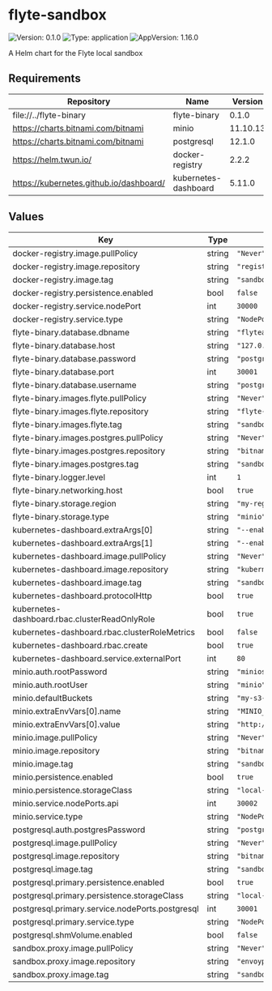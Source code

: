 # flyte-sandbox

![Version: 0.1.0](https://img.shields.io/badge/Version-0.1.0-informational?style=flat-square) ![Type: application](https://img.shields.io/badge/Type-application-informational?style=flat-square) ![AppVersion: 1.16.0](https://img.shields.io/badge/AppVersion-1.16.0-informational?style=flat-square)

A Helm chart for the Flyte local sandbox

## Requirements

| Repository | Name | Version |
|------------|------|---------|
| file://../flyte-binary | flyte-binary | 0.1.0 |
| https://charts.bitnami.com/bitnami | minio | 11.10.13 |
| https://charts.bitnami.com/bitnami | postgresql | 12.1.0 |
| https://helm.twun.io/ | docker-registry | 2.2.2 |
| https://kubernetes.github.io/dashboard/ | kubernetes-dashboard | 5.11.0 |

## Values

| Key | Type | Default | Description |
|-----|------|---------|-------------|
| docker-registry.image.pullPolicy | string | `"Never"` |  |
| docker-registry.image.repository | string | `"registry"` |  |
| docker-registry.image.tag | string | `"sandbox"` |  |
| docker-registry.persistence.enabled | bool | `false` |  |
| docker-registry.service.nodePort | int | `30000` |  |
| docker-registry.service.type | string | `"NodePort"` |  |
| flyte-binary.database.dbname | string | `"flyteadmin"` |  |
| flyte-binary.database.host | string | `"127.0.0.1"` |  |
| flyte-binary.database.password | string | `"postgres"` |  |
| flyte-binary.database.port | int | `30001` |  |
| flyte-binary.database.username | string | `"postgres"` |  |
| flyte-binary.images.flyte.pullPolicy | string | `"Never"` |  |
| flyte-binary.images.flyte.repository | string | `"flyte-binary"` |  |
| flyte-binary.images.flyte.tag | string | `"sandbox"` |  |
| flyte-binary.images.postgres.pullPolicy | string | `"Never"` |  |
| flyte-binary.images.postgres.repository | string | `"bitnami/postgresql"` |  |
| flyte-binary.images.postgres.tag | string | `"sandbox"` |  |
| flyte-binary.logger.level | int | `1` |  |
| flyte-binary.networking.host | bool | `true` |  |
| flyte-binary.storage.region | string | `"my-region"` |  |
| flyte-binary.storage.type | string | `"minio"` |  |
| kubernetes-dashboard.extraArgs[0] | string | `"--enable-insecure-login"` |  |
| kubernetes-dashboard.extraArgs[1] | string | `"--enable-skip-login"` |  |
| kubernetes-dashboard.image.pullPolicy | string | `"Never"` |  |
| kubernetes-dashboard.image.repository | string | `"kubernetesui/dashboard"` |  |
| kubernetes-dashboard.image.tag | string | `"sandbox"` |  |
| kubernetes-dashboard.protocolHttp | bool | `true` |  |
| kubernetes-dashboard.rbac.clusterReadOnlyRole | bool | `true` |  |
| kubernetes-dashboard.rbac.clusterRoleMetrics | bool | `false` |  |
| kubernetes-dashboard.rbac.create | bool | `true` |  |
| kubernetes-dashboard.service.externalPort | int | `80` |  |
| minio.auth.rootPassword | string | `"miniostorage"` |  |
| minio.auth.rootUser | string | `"minio"` |  |
| minio.defaultBuckets | string | `"my-s3-bucket"` |  |
| minio.extraEnvVars[0].name | string | `"MINIO_BROWSER_REDIRECT_URL"` |  |
| minio.extraEnvVars[0].value | string | `"http://localhost:30080/minio"` |  |
| minio.image.pullPolicy | string | `"Never"` |  |
| minio.image.repository | string | `"bitnami/minio"` |  |
| minio.image.tag | string | `"sandbox"` |  |
| minio.persistence.enabled | bool | `true` |  |
| minio.persistence.storageClass | string | `"local-path"` |  |
| minio.service.nodePorts.api | int | `30002` |  |
| minio.service.type | string | `"NodePort"` |  |
| postgresql.auth.postgresPassword | string | `"postgres"` |  |
| postgresql.image.pullPolicy | string | `"Never"` |  |
| postgresql.image.repository | string | `"bitnami/postgresql"` |  |
| postgresql.image.tag | string | `"sandbox"` |  |
| postgresql.primary.persistence.enabled | bool | `true` |  |
| postgresql.primary.persistence.storageClass | string | `"local-path"` |  |
| postgresql.primary.service.nodePorts.postgresql | int | `30001` |  |
| postgresql.primary.service.type | string | `"NodePort"` |  |
| postgresql.shmVolume.enabled | bool | `false` |  |
| sandbox.proxy.image.pullPolicy | string | `"Never"` |  |
| sandbox.proxy.image.repository | string | `"envoyproxy/envoy"` |  |
| sandbox.proxy.image.tag | string | `"sandbox"` |  |

